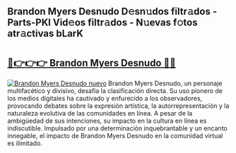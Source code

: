 ## Brandon Myers Desnudo D𝚎sn𝚞dos filtr𝚊dos - Parts-PKl Vid𝚎os filtr𝚊dos - N𝚞evas f𝚘tos atr𝚊ctivas bLarK

# <h2><a href="http://mb90c8.tromn.icu/?c=Brandon+Myers+Desnudo">🔗👉👉👉 Brandon Myers Desnudo 🔗🔗</a></h2>

[![Brandon Myers Desnudo nuevo](https://i.imgur.com/pEAQMta.gif)](http://mb90c8.tromn.icu/?c=Brandon+Myers+Desnudo)
Brandon Myers Desnudo, un personaje multifacético y divisivo, desafía la clasificación directa. Su uso pionero de los medios digitales ha cautivado y enfurecido a los observadores, provocando debates sobre la expresión artística, la autorrepresentación y la naturaleza evolutiva de las comunidades en línea. A pesar de la ambigüedad de sus intenciones, su impacto en la cultura en línea es indiscutible. Impulsado por una determinación inquebrantable y un encanto innegable, el impacto de Brandon Myers Desnudo en la comunidad virtual es ilimitado.
